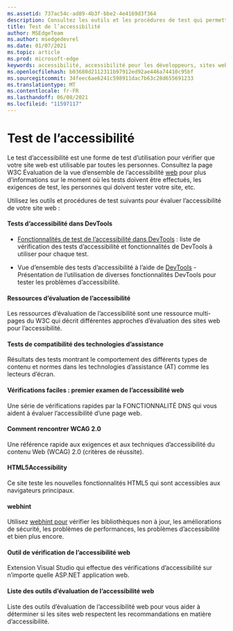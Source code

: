 ```yaml
---
ms.assetid: 737ac54c-ad89-4b3f-bbe2-4e4169d3f364
description: Consultez les outils et les procédures de test qui permettent d’évaluer l’accessibilité d’un site web.
title: Test de l’accessibilité
author: MSEdgeTeam
ms.author: msedgedevrel
ms.date: 01/07/2021
ms.topic: article
ms.prod: microsoft-edge
keywords: accessibilité, accessibilité pour les développeurs, sites web accessibles, edge, développement web, ARIA, développeur, UIA, UI Automation
ms.openlocfilehash: b03680d2112311b97912ed92ae446a74410c95bf
ms.sourcegitcommit: 34feec6ae6241c598911dac7b63c28d655691233
ms.translationtype: MT
ms.contentlocale: fr-FR
ms.lasthandoff: 06/08/2021
ms.locfileid: "11597117"
---
```

# <a name="accessibility-testing"></a>Test de l’accessibilité  

Le test d’accessibilité est une forme de test d’utilisation pour vérifier que votre site web est utilisable par toutes les personnes. Consultez la page W3C Évaluation de la vue d’ensemble de l’accessibilité [web](https://www.w3.org/WAI/test-evaluate) pour plus d’informations sur le moment où les tests doivent être effectués, les exigences de test, les personnes qui doivent tester votre site, etc.

Utilisez les outils et procédures de test suivants pour évaluer l’accessibilité de votre site web :

#### <a name="accessibility-testing-in-devtools"></a>Tests d’accessibilité dans DevTools

*   [Fonctionnalités de test de l’accessibilité dans DevTools][DevtoolsAccessibilityReference] : liste de vérification des tests d’accessibilité et fonctionnalités de DevTools à utiliser pour chaque test.

*   Vue d’ensemble des tests d’accessibilité à l’aide de [DevTools][DevtoolsAccessibilityAccessibilitytestingindevtools] - Présentation de l’utilisation de diverses fonctionnalités DevTools pour tester les problèmes d’accessibilité.

#### [<a name="accessibility-evaluation-resources"></a>Ressources d’évaluation de l’accessibilité](https://www.w3.org/WAI/eval/Overview.html)  

Les ressources d’évaluation de l’accessibilité sont une ressource multi-pages du W3C qui décrit différentes approches d’évaluation des sites web pour l’accessibilité.

#### [<a name="assistive-technology-compatibility-tests"></a>Tests de compatibilité des technologies d’assistance](http://www.powermapper.com/tests)  

Résultats des tests montrant le comportement des différents types de contenu et normes dans les technologies d’assistance (AT) comme les lecteurs d’écran.

#### [<a name="easy-checks--a-first-review-of-web-accessibility"></a>Vérifications faciles : premier examen de l’accessibilité web](https://www.w3.org/WAI/eval/preliminary.html)  

Une série de vérifications rapides par la FONCTIONNALITÉ DNS qui vous aident à évaluer l’accessibilité d’une page web.

#### [<a name="how-to-meet-wcag-20"></a>Comment rencontrer WCAG 2.0](https://www.w3.org/WAI/WCAG20/quickref)  

Une référence rapide aux exigences et aux techniques d’accessibilité du contenu Web \(WCAG\) 2.0 (critères de réussite).

#### [<a name="html5accessibility"></a>HTML5Accessibility](https://html5accessibility.com)  

Ce site teste les nouvelles fonctionnalités HTML5 qui sont accessibles aux navigateurs principaux. 

#### [<a name="webhint"></a>webhint](https://webhint.io)  

Utilisez [webhint pour](https://webhint.io/) vérifier les bibliothèques non à jour, les améliorations de sécurité, les problèmes de performances, les problèmes d’accessibilité et bien plus encore.

#### [<a name="web-accessibility-checker"></a>Outil de vérification de l’accessibilité web](https://visualstudiogallery.msdn.microsoft.com/3aabefab-1681-4fea-8f95-6a62e2f0f1ec)  

Extension Visual Studio qui effectue des vérifications d’accessibilité sur n’importe quelle ASP.NET application web.

#### [<a name="web-accessibility-evaluation-tools-list"></a>Liste des outils d’évaluation de l’accessibilité web](https://www.w3.org/WAI/ER/tools/index.html)  

Liste des outils d’évaluation de l’accessibilité web pour vous aider à déterminer si les sites web respectent les recommandations en matière d’accessibilité.

<!-- links: -->

[DevtoolsAccessibilityAccessibilitytestingindevtools]: ../devtools-guide-chromium/accessibility/accessibility-testing-in-devtools.md "Vue d’ensemble des tests d’accessibilité à l’aide de DevTools | Documents Microsoft"
[DevtoolsAccessibilityReference]: ../devtools-guide-chromium/accessibility/reference.md "Fonctionnalités de test de l’accessibilité dans DevTools | Documents Microsoft"
